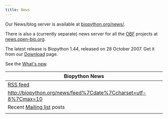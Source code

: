 ```yaml
---
title: News
---
```


Our News/blog server is available at
[biopython.org/news/](http://biopython.org/news/).

There is also a (currently separate) news server for all the
[OBF](obf:OBF "wikilink") projects at
[news.open-bio.org](http://news.open-bio.org).

The latest release is Biopython 1.44, released on 28 October 2007. Get
it from our [Download](Download "wikilink") page.

See the [What's new](http://biopython.open-bio.org/SRC/biopython/NEWS).

| Biopython News                                                              |
|-----------------------------------------------------------------------------|
| [RSS feed](http://biopython.org/news/feed)                                  |
| <rss><http://biopython.org/news/feed%7Cdate%7Ccharset=utf-8%7Cmax=10></rss> |
| Recent [Mailing list](Mailing_lists "wikilink") posts                       |
||


